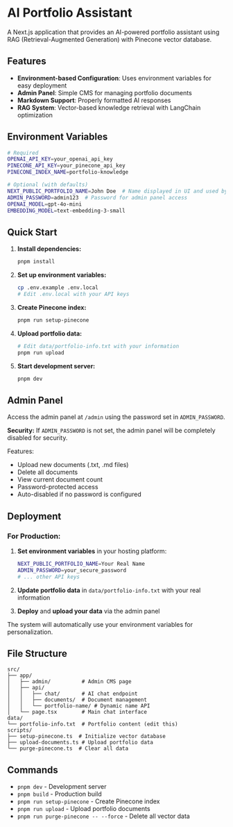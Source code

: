 # AI Portfolio Assistant

A Next.js application that provides an AI-powered portfolio assistant using RAG (Retrieval-Augmented Generation) with Pinecone vector database.

## Features

- **Environment-based Configuration**: Uses environment variables for easy deployment
- **Admin Panel**: Simple CMS for managing portfolio documents
- **Markdown Support**: Properly formatted AI responses
- **RAG System**: Vector-based knowledge retrieval with LangChain optimization

## Environment Variables

```bash
# Required
OPENAI_API_KEY=your_openai_api_key
PINECONE_API_KEY=your_pinecone_api_key
PINECONE_INDEX_NAME=portfolio-knowledge

# Optional (with defaults)
NEXT_PUBLIC_PORTFOLIO_NAME=John Doe  # Name displayed in UI and used by AI
ADMIN_PASSWORD=admin123  # Password for admin panel access
OPENAI_MODEL=gpt-4o-mini
EMBEDDING_MODEL=text-embedding-3-small
```

## Quick Start

1. **Install dependencies:**
   ```bash
   pnpm install
   ```

2. **Set up environment variables:**
   ```bash
   cp .env.example .env.local
   # Edit .env.local with your API keys
   ```

3. **Create Pinecone index:**
   ```bash
   pnpm run setup-pinecone
   ```

4. **Upload portfolio data:**
   ```bash
   # Edit data/portfolio-info.txt with your information
   pnpm run upload
   ```

5. **Start development server:**
   ```bash
   pnpm dev
   ```

## Admin Panel

Access the admin panel at `/admin` using the password set in `ADMIN_PASSWORD`.

**Security:** If `ADMIN_PASSWORD` is not set, the admin panel will be completely disabled for security.

Features:
- Upload new documents (.txt, .md files)
- Delete all documents
- View current document count
- Password-protected access
- Auto-disabled if no password is configured

## Deployment

### For Production:

1. **Set environment variables** in your hosting platform:
   ```bash
   NEXT_PUBLIC_PORTFOLIO_NAME=Your Real Name
   ADMIN_PASSWORD=your_secure_password
   # ... other API keys
   ```

2. **Update portfolio data** in `data/portfolio-info.txt` with your real information

3. **Deploy** and **upload your data** via the admin panel

The system will automatically use your environment variables for personalization.

## File Structure

```
src/
├── app/
│   ├── admin/          # Admin CMS page
│   ├── api/
│   │   ├── chat/       # AI chat endpoint
│   │   ├── documents/  # Document management
│   │   └── portfolio-name/ # Dynamic name API
│   └── page.tsx        # Main chat interface
data/
└── portfolio-info.txt  # Portfolio content (edit this)
scripts/
├── setup-pinecone.ts  # Initialize vector database
├── upload-documents.ts # Upload portfolio data
└── purge-pinecone.ts  # Clear all data
```

## Commands

- `pnpm dev` - Development server
- `pnpm build` - Production build
- `pnpm run setup-pinecone` - Create Pinecone index
- `pnpm run upload` - Upload portfolio documents
- `pnpm run purge-pinecone -- --force` - Delete all vector data
